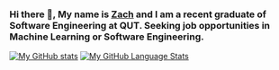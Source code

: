 ### Hi there 👋, My name is <a href="https://www.linkedin.com/in/zach-edwards-ab597521a/">Zach</a> and I am a recent graduate of Software Engineering at QUT. Seeking job opportunities in Machine Learning or Software Engineering.
[![My GitHub stats](https://github-readme-stats.vercel.app/api?username=Nodemana&theme=tokyonight)]()
[![My GitHub Language Stats](https://github-readme-stats.vercel.app/api/top-langs/?username=Nodemana&langs_count=5&theme=tokyonight)]()
